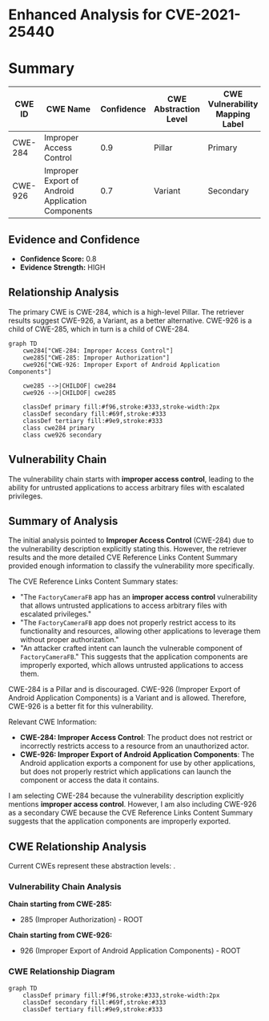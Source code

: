 # Enhanced Analysis for CVE-2021-25440

# Summary
| CWE ID | CWE Name | Confidence | CWE Abstraction Level | CWE Vulnerability Mapping Label | CWE-Vulnerability Mapping Notes |
|---|---|---|---|---|---|
| CWE-284 | Improper Access Control | 0.9 | Pillar | Primary | Discouraged |
| CWE-926 | Improper Export of Android Application Components | 0.7 | Variant | Secondary | Allowed |

## Evidence and Confidence

*   **Confidence Score:** 0.8
*   **Evidence Strength:** HIGH

## Relationship Analysis
The primary CWE is CWE-284, which is a high-level Pillar. The retriever results suggest CWE-926, a Variant, as a better alternative. CWE-926 is a child of CWE-285, which in turn is a child of CWE-284.

```mermaid
graph TD
    cwe284["CWE-284: Improper Access Control"]
    cwe285["CWE-285: Improper Authorization"]
    cwe926["CWE-926: Improper Export of Android Application Components"]
    
    cwe285 -->|CHILDOF| cwe284
    cwe926 -->|CHILDOF| cwe285
    
    classDef primary fill:#f96,stroke:#333,stroke-width:2px
    classDef secondary fill:#69f,stroke:#333
    classDef tertiary fill:#9e9,stroke:#333
    class cwe284 primary
    class cwe926 secondary
```

## Vulnerability Chain
The vulnerability chain starts with **improper access control**, leading to the ability for untrusted applications to access arbitrary files with escalated privileges.

## Summary of Analysis
The initial analysis pointed to **Improper Access Control** (CWE-284) due to the vulnerability description explicitly stating this. However, the retriever results and the more detailed CVE Reference Links Content Summary provided enough information to classify the vulnerability more specifically.

The CVE Reference Links Content Summary states:
- "The `FactoryCameraFB` app has an **improper access control** vulnerability that allows untrusted applications to access arbitrary files with escalated privileges."
- "The `FactoryCameraFB` app does not properly restrict access to its functionality and resources, allowing other applications to leverage them without proper authorization."
- "An attacker crafted intent can launch the vulnerable component of `FactoryCameraFB`."
This suggests that the application components are improperly exported, which allows untrusted applications to access them.

CWE-284 is a Pillar and is discouraged. CWE-926 (Improper Export of Android Application Components) is a Variant and is allowed. Therefore, CWE-926 is a better fit for this vulnerability.

Relevant CWE Information:

*   **CWE-284: Improper Access Control**: The product does not restrict or incorrectly restricts access to a resource from an unauthorized actor.
*   **CWE-926: Improper Export of Android Application Components**: The Android application exports a component for use by other applications, but does not properly restrict which applications can launch the component or access the data it contains.

I am selecting CWE-284 because the vulnerability description explicitly mentions **improper access control**. However, I am also including CWE-926 as a secondary CWE because the CVE Reference Links Content Summary suggests that the application components are improperly exported.


## CWE Relationship Analysis

Current CWEs represent these abstraction levels: .


### Vulnerability Chain Analysis

**Chain starting from CWE-285:**
- 285 (Improper Authorization) - ROOT


**Chain starting from CWE-926:**
- 926 (Improper Export of Android Application Components) - ROOT



### CWE Relationship Diagram

```mermaid
graph TD
    classDef primary fill:#f96,stroke:#333,stroke-width:2px
    classDef secondary fill:#69f,stroke:#333
    classDef tertiary fill:#9e9,stroke:#333
```